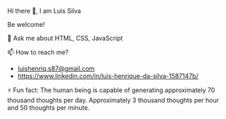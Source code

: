 Hi there 👋, I am Luis Silva

Be welcome!

💬 Ask me about HTML, CSS, JavaScript

📫 How to reach me?
- luishenriq.s87@gmail.com  
- https://www.linkedin.com/in/luis-henrique-da-silva-1587147b/

⚡ Fun fact: The human being is capable of generating approximately 70 thousand thoughts per day. 
            Approximately 3 thousand thoughts per hour and 50 thoughts per minute.

